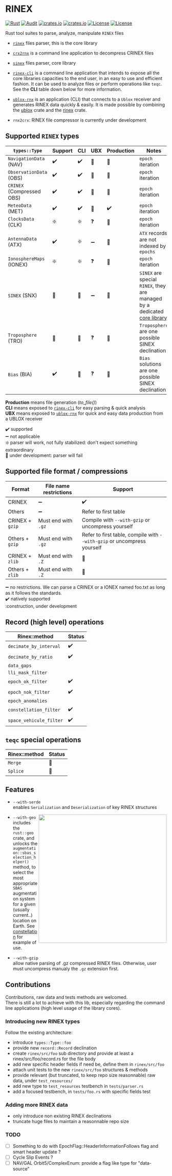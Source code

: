 RINEX 
=====

[![Rust](https://github.com/gwbres/rinex/actions/workflows/rust.yml/badge.svg)](https://github.com/gwbres/rinex/actions/workflows/rust.yml)
[![Audit](https://github.com/gwbres/rinex/actions/workflows/Audit.yml/badge.svg)](https://github.com/gwbres/rinex/actions/workflows/Audit.yml)
[![crates.io](https://docs.rs/rinex/badge.svg)](https://docs.rs/rinex/badge.svg)
[![crates.io](https://img.shields.io/crates/d/rinex.svg)](https://crates.io/crates/rinex)
[![License](https://img.shields.io/badge/license-Apache%202.0-blue?style=flat-square)](https://github.com/gwbres/rinex/blob/main/LICENSE-APACHE)
[![License](https://img.shields.io/badge/license-MIT-blue?style=flat-square)](https://github.com/gwbres/rinex/blob/main/LICENSE-MIT) 


Rust tool suites to parse, analyze, manipulate `RINEX` files

* [`rinex`](rinex/) files parser, this is the core library
* [`crx2rnx`](crx2rnx/) is a command line application to decompress CRINEX files
* [`sinex`](sinex/) files parser, core library

* [`rinex-cli`](rinex-cli/) is a command line application that intends to expose
all the core libraries capacities to the end user, in an easy to use and efficient fashion.
It can be used to analyze files or perform operations like `teqc`. See the **CLI**
table down below for more information.

* [`ublox-rnx`](ublox-rnx) is an application (CLI) that connects to a `Ublox`
receiver and generates RINEX data quickly & easily.
It is made possible by combining the [ublox](https://github.com/lkolbly/ublox) crate
and the [rinex](rinex/) crate.

* `rnx2crx`: RINEX file compressor is currently under development

## Supported `RINEX` types

| `types::Type`            | Support           | CLI                 | UBX                  | Production        |          Notes          |
|--------------------------|-------------------|---------------------|----------------------|-------------------|-------------------------
| `NavigationData` (NAV)   | :heavy_check_mark:|  :heavy_check_mark: | :construction:       |:construction:     | `epoch` iteration |
| `ObservationData` (OBS)  | :heavy_check_mark:|  :heavy_check_mark: | :construction:       | :construction:    | `epoch` iteration |
| `CRINEX` (Compressed OBS)| :heavy_check_mark:|  :heavy_check_mark: | :construction:       | :construction:    | `epoch` iteration |
| `MeteoData` (MET)        | :heavy_check_mark:| :heavy_check_mark:  | :construction:       |:heavy_check_mark: | `epoch` iteration |  
| `ClocksData` (CLK)       | :sparkle:         | :sparkle:           | :question:        |:construction: | `epoch` iteration |
| `AntennaData` (ATX)      | :heavy_check_mark:| :sparkle:           | :heavy_minus_sign:   |:construction: | `ATX` records are not indexed by `epochs` |
| `IonosphereMaps` (IONEX) | :sparkle:         |  :sparkle:          | :question:           |:construction: | `epoch` iteration |
| `SINEX` (SNX)            | :construction:    |  :construction:     | :heavy_minus_sign:   |:construction: |   `SINEX` are special `RINEX`, they are managed by a dedicated [core library](sinex/)  |
| `Troposphere` (TRO)      | :construction:    |  :construction:     | :question:           |:construction: |   `Troposphere` are one possible SINEX declination |
| `Bias` (BIA)             | :heavy_check_mark: |  :construction:        | :question:           |:construction: |   `Bias` solutions are one possible SINEX declination |

**Production** means file generation (_to_file()_)    
**CLI** means exposed to [`rinex-cli`](rinex-cli/) for easy parsing & quick analysis  
**UBX** means exposed to [`ublox-rnx`](ublox-rnx/) for quick and easy data production from a UBLOX receiver  

:heavy_check_mark: supported   
:heavy_minus_sign: not applicable   
:sparkle: parser will work, not fully stabilized: don't expect something extraordinary   
:construction: under development: parser will fail

## Supported file format / compressions

| Format   | File name restrictions  |    Support          |
|----------|-------------------------|---------------------|
| CRINEX   | :heavy_minus_sign: | :heavy_check_mark:  | 
| Others   | :heavy_minus_sign: | Refer to first table |
| CRINEX + `gzip` | Must end with `.gz` | Compile with `--with-gzip` or uncompress yourself |
| Others + `gzip` | Must end with `.gz` | Refer to first table, compile with `--with-gzip` or uncompress yourself |
| CRINEX + `zlib` | Must end with `.Z` | :construction:  |
| Others + `zlib` | Must end with `.Z` | :construction:  |

:heavy_minus_sign: no restrictions. We can parse a  CRINEX or a IONEX named foo.txt as long as it follows the standards.      
:heavy_check_mark: natively supported   
:construction, under development  

## Record (high level) operations

| Rinex::method          | Status            | 
|------------------------|-------------------|
| `decimate_by_interval` | :heavy_check_mark:|
| `decimate_by_ratio`    | :heavy_check_mark:|
| `data_gaps`            ||
| `lli_mask_filter`      ||
| `epoch_ok_filter`      | :heavy_check_mark:|
| `epoch_nok_filter`     | :heavy_check_mark:|
| `epoch_anomalies`      ||
| `constellation_filter` |:heavy_check_mark:|
| `space_vehicule_filter` |:heavy_check_mark:|

## `teqc` special operations

|Rinex::method | Status          | 
|--------------|-----------------|
| `Merge`      | :construction:   |
| `Splice`     | :construction:  | 



## Features

* `--with-serde`   
enables `Serialization` and `Deserialization` of key RINEX structures

<img align="right" width="400" src="https://upload.wikimedia.org/wikipedia/commons/4/46/SBAS_Service_Areas.png">

* `--with-geo`   
includes the `rust::geo` crate, 
and unlocks the    
`augmentation::sbas_selection_helper()` method,
to select the most appropriate `SBAS` augmentation system for
a given (usually current..) location on Earth.
See [constellation](doc/constellation.md) for example of use.

* `--with-gzip`  
allow native parsing of .gz compressed RINEX files. Otherwise, user must uncompress manualy the `.gz` extension first.

## Contributions

Contributions, raw data and tests methods are welcomed.  
There is still a lot to achieve with this lib, especially regarding the command line applications (high level usage of the library cores).

### Introducing new RINEX types

Follow the existing architecture:

* introduce `types::Type::foo`
* provide new `record::Record` declination
* create `rinex/src/foo` sub directory and provide at least a rinex/src/foo/record.rs for the file body
* add new specific header fields if need be, define them in `rinex/src/foo`
* attach unit tests to the new `rinex/src/foo` structures & methods
* provide relevant (but truncated, to keep repo size reasonnable) raw data, under `test_resources/`
* add new type to `test_resources` testbench in `tests/parser.rs`
* add a focused testbench, in `tests/foo.rs` with specific fields test

### Adding more RINEX data

* only introduce non existing RINEX declinations
* truncate huge files to maintain a reasonnable repo size 

### TODO 

- [ ] Something to do with EpochFlag::HeaderInformationFollows flag
and smart header update ?
- [ ] Cycle Slip Events ?
- [ ] NAV/GAL Orbit5/ComplexEnum: provide a flag like type for "data-source"
